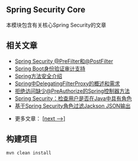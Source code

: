 ## Spring Security Core

本模块包含有关核心Spring Security的文章

## 相关文章

+ [Spring Security @PreFilter和@PostFilter](docs/SpringSecurity_@PreFilter_@PostFilter.md)
+ [Spring Boot身份验证审计支持](docs/SpringBoot身份验证审计支持.md)
+ [Spring方法安全介绍](docs/Spring方法安全介绍.md)
+ [Spring中DelegatingFilterProxy的概述和需求](docs/Spring中DelegatingFilterProxy的概述和需求.md)
+ [拒绝访问缺少@PreAuthorize的Spring控制器方法](docs/拒绝访问缺少@PreAuthorize的Spring控制器方法.md)
+ [Spring Security：检查用户是否在Java中具有角色](docs/SpringSecurity-检查用户是否在Java中具有角色.md)
+ [基于Spring Security角色过滤Jackson JSON输出](docs/基于SpringSecurity角色过滤Jackson-JSON输出.md)

- 更多文章： [[next -->]](../spring-security-core-2/README.md)

## 构建项目

`mvn clean install`